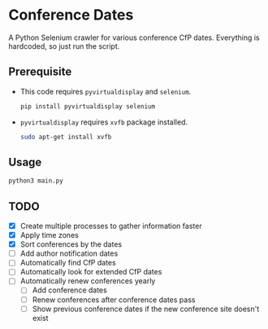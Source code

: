 # Conference Dates

A Python Selenium crawler for various conference CfP dates.
Everything is hardcoded, so just run the script.

## Prerequisite

 - This code requires `pyvirtualdisplay` and `selenium`.
    ```bash
    pip install pyvirtualdisplay selenium
    ```
 - `pyvirtualdisplay` requires `xvfb` package installed.
    ```bash
    sudo apt-get install xvfb
    ```

## Usage

```bash
python3 main.py
```

## TODO
- [x] Create multiple processes to gather information faster
- [x] Apply time zones
- [x] Sort conferences by the dates
- [ ] Add author notification dates
- [ ] Automatically find CfP dates
- [ ] Automatically look for extended CfP dates
- [ ] Automatically renew conferences yearly
  - [ ] Add conference dates
  - [ ] Renew conferences after conference dates pass
  - [ ] Show previous conference dates if the new conference site doesn't exist
